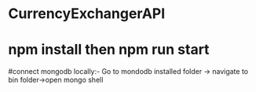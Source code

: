 # CurrencyExchangerAPI
# npm install then npm run start
#connect mongodb locally:- Go to mondodb installed folder -> navigate to bin folder->open mongo shell
